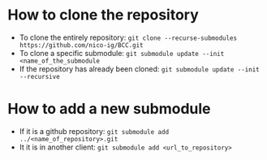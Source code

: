 # How to clone the repository
* To clone the entirely repository: ```git clone --recurse-submodules https://github.com/nico-ig/BCC.git```
* To clone a specific submodule: ```git submodule update --init <name_of_the_submodule```
* If the repository has already been cloned: ```git submodule update --init --recursive```

# How to add a new submodule
* If it is a github repository: ```git submodule add ../<name_of_repository>.git```
* It it is in another client: ```git submodule add <url_to_repository>```
